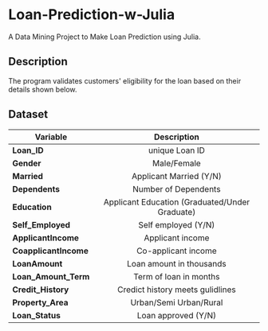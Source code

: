 # Loan-Prediction-w-Julia
A Data Mining Project to Make Loan Prediction using Julia.

## Description
The program validates customers' eligibility for the loan based on their details shown below.

## Dataset
| Variable       | Description |
| ------------- |:-------------:|
| **Loan_ID**    | unique Loan ID |
| **Gender**     | Male/Female   |
| **Married** | Applicant Married (Y/N) |
|**Dependents**| Number of Dependents|
|**Education**|Applicant Education (Graduated/Under Graduate)|
|**Self_Employed**| Self employed (Y/N)|
|**ApplicantIncome**|Applicant income|
|**CoapplicantIncome**|Co-applicant income|
|**LoanAmount**|Loan amount in thousands|
|**Loan_Amount_Term**|Term of loan in months|
|**Credit_History**|Credict history meets gulidlines|
|**Property_Area**|Urban/Semi Urban/Rural|
|**Loan_Status**|Loan approved (Y/N)|
